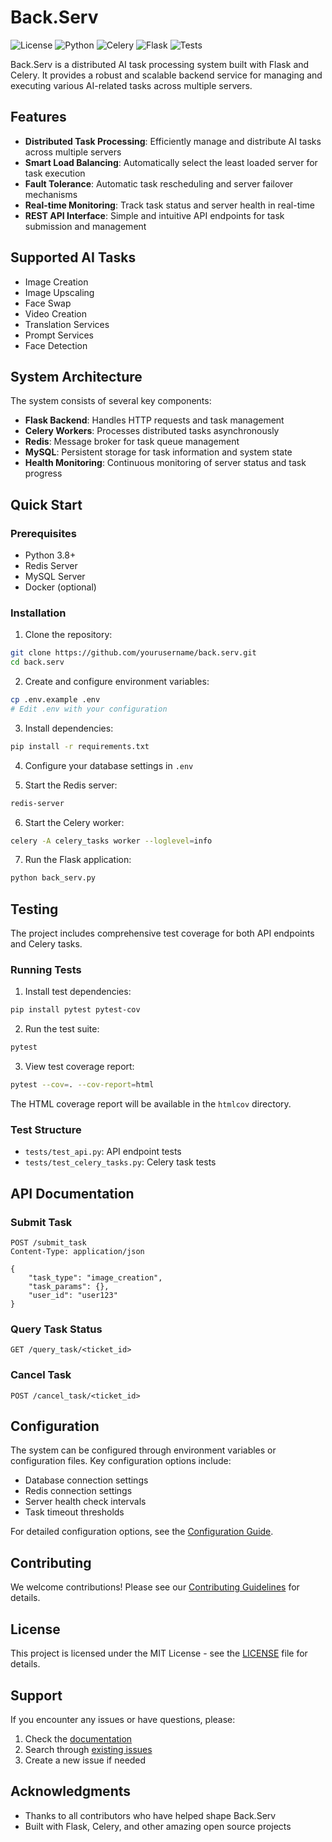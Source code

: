 # Back.Serv

![License](https://img.shields.io/badge/license-MIT-blue.svg)
![Python](https://img.shields.io/badge/python-3.8+-blue.svg)
![Celery](https://img.shields.io/badge/celery-5.0+-green.svg)
![Flask](https://img.shields.io/badge/flask-2.0+-green.svg)
![Tests](https://img.shields.io/badge/tests-passing-brightgreen.svg)

Back.Serv is a distributed AI task processing system built with Flask and Celery. It provides a robust and scalable backend service for managing and executing various AI-related tasks across multiple servers.

## Features

- **Distributed Task Processing**: Efficiently manage and distribute AI tasks across multiple servers
- **Smart Load Balancing**: Automatically select the least loaded server for task execution
- **Fault Tolerance**: Automatic task rescheduling and server failover mechanisms
- **Real-time Monitoring**: Track task status and server health in real-time
- **REST API Interface**: Simple and intuitive API endpoints for task submission and management

## Supported AI Tasks

- Image Creation
- Image Upscaling
- Face Swap
- Video Creation
- Translation Services
- Prompt Services
- Face Detection

## System Architecture

The system consists of several key components:

- **Flask Backend**: Handles HTTP requests and task management
- **Celery Workers**: Processes distributed tasks asynchronously
- **Redis**: Message broker for task queue management
- **MySQL**: Persistent storage for task information and system state
- **Health Monitoring**: Continuous monitoring of server status and task progress

## Quick Start

### Prerequisites

- Python 3.8+
- Redis Server
- MySQL Server
- Docker (optional)

### Installation

1. Clone the repository:
```bash
git clone https://github.com/yourusername/back.serv.git
cd back.serv
```

2. Create and configure environment variables:
```bash
cp .env.example .env
# Edit .env with your configuration
```

3. Install dependencies:
```bash
pip install -r requirements.txt
```

4. Configure your database settings in `.env`

5. Start the Redis server:
```bash
redis-server
```

6. Start the Celery worker:
```bash
celery -A celery_tasks worker --loglevel=info
```

7. Run the Flask application:
```bash
python back_serv.py
```

## Testing

The project includes comprehensive test coverage for both API endpoints and Celery tasks.

### Running Tests

1. Install test dependencies:
```bash
pip install pytest pytest-cov
```

2. Run the test suite:
```bash
pytest
```

3. View test coverage report:
```bash
pytest --cov=. --cov-report=html
```

The HTML coverage report will be available in the `htmlcov` directory.

### Test Structure

- `tests/test_api.py`: API endpoint tests
- `tests/test_celery_tasks.py`: Celery task tests

## API Documentation

### Submit Task
```http
POST /submit_task
Content-Type: application/json

{
    "task_type": "image_creation",
    "task_params": {},
    "user_id": "user123"
}
```

### Query Task Status
```http
GET /query_task/<ticket_id>
```

### Cancel Task
```http
POST /cancel_task/<ticket_id>
```

## Configuration

The system can be configured through environment variables or configuration files. Key configuration options include:

- Database connection settings
- Redis connection settings
- Server health check intervals
- Task timeout thresholds

For detailed configuration options, see the [Configuration Guide](docs/configuration.md).

## Contributing

We welcome contributions! Please see our [Contributing Guidelines](CONTRIBUTING.md) for details.

## License

This project is licensed under the MIT License - see the [LICENSE](LICENSE) file for details.

## Support

If you encounter any issues or have questions, please:
1. Check the [documentation](docs/)
2. Search through [existing issues](https://github.com/yourusername/back.serv/issues)
3. Create a new issue if needed

## Acknowledgments

- Thanks to all contributors who have helped shape Back.Serv
- Built with Flask, Celery, and other amazing open source projects
